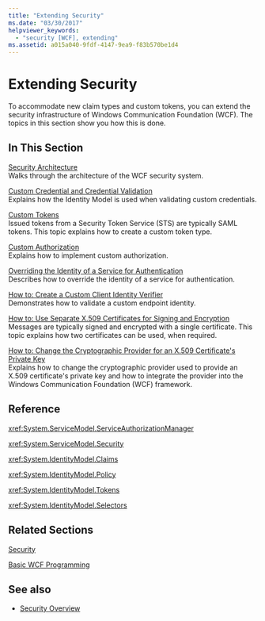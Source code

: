 ```yaml
---
title: "Extending Security"
ms.date: "03/30/2017"
helpviewer_keywords: 
  - "security [WCF], extending"
ms.assetid: a015a040-9fdf-4147-9ea9-f83b570be1d4
---
```

# Extending Security
To accommodate new claim types and custom tokens, you can extend the security infrastructure of Windows Communication Foundation (WCF). The topics in this section show you how this is done.  
  
## In This Section  
 [Security Architecture](https://msdn.microsoft.com/library/16593476-d36a-408d-808c-ae6fd483e28f)  
 Walks through the architecture of the WCF security system.  
  
 [Custom Credential and Credential Validation](../../../../docs/framework/wcf/extending/custom-credential-and-credential-validation.md)  
 Explains how the Identity Model is used when validating custom credentials.  
  
 [Custom Tokens](../../../../docs/framework/wcf/extending/custom-tokens.md)  
 Issued tokens from a Security Token Service (STS) are typically SAML tokens. This topic explains how to create a custom token type.  
  
 [Custom Authorization](../../../../docs/framework/wcf/extending/custom-authorization.md)  
 Explains how to implement custom authorization.  
  
 [Overriding the Identity of a Service for Authentication](../../../../docs/framework/wcf/extending/overriding-the-identity-of-a-service-for-authentication.md)  
 Describes how to override the identity of a service for authentication.  
  
 [How to: Create a Custom Client Identity Verifier](../../../../docs/framework/wcf/extending/how-to-create-a-custom-client-identity-verifier.md)  
 Demonstrates how to validate a custom endpoint identity.  
  
 [How to: Use Separate X.509 Certificates for Signing and Encryption](../../../../docs/framework/wcf/extending/how-to-use-separate-x-509-certificates-for-signing-and-encryption.md)  
 Messages are typically signed and encrypted with a single certificate. This topic explains how two certificates can be used, when required.  
  
 [How to: Change the Cryptographic Provider for an X.509 Certificate's Private Key](../../../../docs/framework/wcf/extending/change-cryptographic-provider-x509-certificate-private-key.md)  
 Explains how to change the cryptographic provider used to provide an X.509 certificate's private key and how to integrate the provider into the Windows Communication Foundation (WCF) framework.  
  
## Reference  
 <xref:System.ServiceModel.ServiceAuthorizationManager>  
  
 <xref:System.ServiceModel.Security>  
  
 <xref:System.IdentityModel.Claims>  
  
 <xref:System.IdentityModel.Policy>  
  
 <xref:System.IdentityModel.Tokens>  
  
 <xref:System.IdentityModel.Selectors>  
  
## Related Sections  
 [Security](../../../../docs/framework/wcf/feature-details/security.md)  
  
 [Basic WCF Programming](../../../../docs/framework/wcf/basic-wcf-programming.md)  
  
## See also
- [Security Overview](../../../../docs/framework/wcf/feature-details/security-overview.md)
